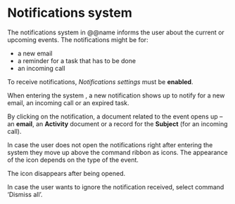# Notifications system 
The notifications system in @@name informs the user about the current or upcoming events. The notifications might be for:
- a new email
- a reminder for a task that has to be done
- an incoming call

To receive notifications, *Notifications settings* must be **enabled**.

When entering the system , a new notification shows up to notify for a new email, an incoming call or an expired task.

By clicking on the notification, a document related to the event opens up – an **email**, an  **Activity** document or а record for the **Subject** (for an incoming call).

In case the user does not open the notifications right after entering the system they move up above the command ribbon as icons. The appearance of the icon depends on the type of the event. 

The icon disappears after being opened.

In case the user wants to ignore the notification received, select command ‘Dismiss all’.


